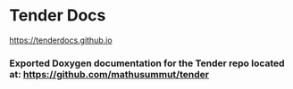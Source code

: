# Tender Docs

https://tenderdocs.github.io

### Exported Doxygen documentation for the Tender repo located at: https://github.com/mathusummut/tender
